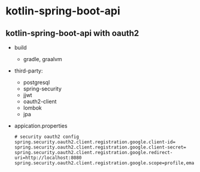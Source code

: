 # kotlin-spring-boot-api

## kotlin-spring-boot-api with oauth2

- build
  - gradle, graalvm
- third-party:
  - postgresql
  - spring-security
  - jjwt
  - oauth2-client
  - lombok
  - jpa

- appication.properties
  ```
  # security oauth2 config
  spring.security.oauth2.client.registration.google.client-id=
  spring.security.oauth2.client.registration.google.client-secret=
  spring.security.oauth2.client.registration.google.redirect-uri=http://localhost:8080
  spring.security.oauth2.client.registration.google.scope=profile,email
  
